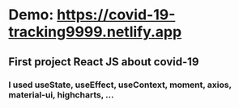 # Demo: https://covid-19-tracking9999.netlify.app

## First project React JS about covid-19

### I used useState, useEffect, useContext, moment, axios, material-ui, highcharts, ...
